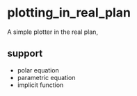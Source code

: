 # plotting_in_real_plan
A simple plotter in the real plan, 

## support
- polar equation 
- parametric equation
- implicit function
